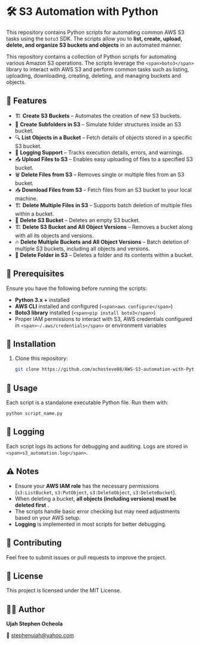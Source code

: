 # 🛠️ S3 Automation with Python

This repository contains Python scripts for automating common AWS S3 tasks using the `boto3` SDK. The scripts allow you to **list, create, upload, delete, and organize S3 buckets and objects** in an automated manner.

This repository contains a collection of Python scripts for automating various Amazon S3 operations. The scripts leverage the `<span>boto3</span>` library to interact with AWS S3 and perform common tasks such as listing, uploading, downloading, creating, deleting, and managing buckets and objects.

## 🚀 Features

* 🏗️ **Create S3 Buckets** – Automates the creation of new S3 buckets.
* 📁 **Create Subfolders in S3** – Simulate folder structures inside an S3 bucket.
* 🔍 **List Objects in a Bucket** – Fetch details of objects stored in a specific S3 bucket.
* 📝 **Logging Support** – Tracks execution details, errors, and warnings.
* 📤 **Upload Files to S3** – Enables easy uploading of files to a specified S3 bucket.
* 🗑️ **Delete Files from S3** – Removes single or multiple files from an S3 bucket.
* 📥 **Download Files from S3** – Fetch files from an S3 bucket to your local machine.
* 🏗️ **Delete Multiple Files in S3** – Supports batch deletion of multiple files within a bucket.
* 🚮 **Delete S3 Bucket** – Deletes an empty S3 bucket.
* 🏗️ **Delete S3 Bucket and All Object Versions** – Removes a bucket along with all its objects and versions.
* 🔥 **Delete Multiple Buckets and All Object Versions** – Batch deletion of multiple S3 buckets, including all objects and versions.
* 📂 **Delete Folder in S3** – Deletes a folder and its contents within a bucket.

## 🔧 Prerequisites

Ensure you have the following before running the scripts:

* **Python 3.x +** installed
* **AWS CLI** installed and configured (`<span>aws configure</span>`)
* **Boto3 library** installed (`<span>pip install boto3</span>`)
* Proper IAM permissions to interact with S3, AWS credentials configured in `<span>~/.aws/credentials</span>` or environment variables

## 🚀 Installation

1. Clone this repository:

   ```sh
   git clone https://github.com/ochosteve08/AWS-S3-automation-with-Python.git
   ```

## 🚀 Usage

Each script is a standalone executable Python file. Run them with:

```
python script_name.py
```


## 📝 Logging

Each script logs its actions for debugging and auditing. Logs are stored in `<span>s3_automation.log</span>`.


## ⚠️ Notes

* Ensure your **AWS IAM role** has the necessary permissions (`s3:ListBucket`, `s3:PutObject`, `s3:DeleteObject`, `s3:DeleteBucket`).
* When deleting a bucket,  **all objects (including versions) must be deleted first** .
* The scripts handle basic error checking but may need adjustments based on your AWS setup.
* **Logging** is implemented in most scripts for better debugging.


## 🤝 Contributing

Feel free to submit issues or pull requests to improve the project.

## 📜 License

This project is licensed under the MIT License.


## 👨‍💻 Author

**Ujah Stephen Ocheola**

📧 [stephenujah@yahoo.com](mailto:stephenujah@yahoo.com)

